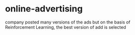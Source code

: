 # online-advertising
company posted many versions of the ads but on the basis of Reinforcement Learning, the best version of add is selected
